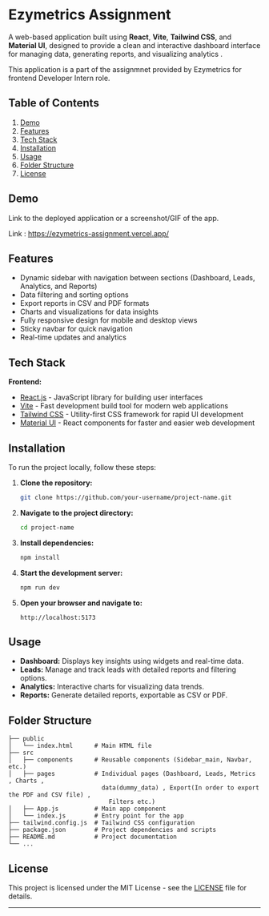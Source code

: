 # Ezymetrics Assignment

A web-based application built using **React**, **Vite**, **Tailwind CSS**, and **Material UI**, designed to provide a clean and interactive dashboard interface for managing data, generating reports, and visualizing analytics .

This application is a part of the assignmnet provided by Ezymetrics for frontend Developer Intern role.

## Table of Contents

1. [Demo](#demo)
2. [Features](#features)
3. [Tech Stack](#tech-stack)
4. [Installation](#installation)
5. [Usage](#usage)
6. [Folder Structure](#folder-structure)
7. [License](#license)

## Demo

Link to the deployed application  or a screenshot/GIF of the app.

Link : https://ezymetrics-assignment.vercel.app/


## Features

- Dynamic sidebar with navigation between sections (Dashboard, Leads, Analytics, and Reports)
- Data filtering and sorting options
- Export reports in CSV and PDF formats
- Charts and visualizations for data insights
- Fully responsive design for mobile and desktop views
- Sticky navbar for quick navigation
- Real-time updates and analytics

## Tech Stack

**Frontend:**
- [React.js](https://reactjs.org/) - JavaScript library for building user interfaces
- [Vite](https://vitejs.dev/) - Fast development build tool for modern web applications
- [Tailwind CSS](https://tailwindcss.com/) - Utility-first CSS framework for rapid UI development
- [Material UI](https://mui.com/) - React components for faster and easier web development

## Installation

To run the project locally, follow these steps:

1. **Clone the repository:**

   ```bash
   git clone https://github.com/your-username/project-name.git
   ```

2. **Navigate to the project directory:**

   ```bash
   cd project-name
   ```

3. **Install dependencies:**

   ```bash
   npm install
   ```

4. **Start the development server:**

   ```bash
   npm run dev
   ```

5. **Open your browser and navigate to:**

   ```
   http://localhost:5173
   ```

## Usage

- **Dashboard:** Displays key insights using widgets and real-time data.
- **Leads:** Manage and track leads with detailed reports and filtering options.
- **Analytics:** Interactive charts for visualizing data trends.
- **Reports:** Generate detailed reports, exportable as CSV or PDF.

## Folder Structure

```
├── public
│   └── index.html      # Main HTML file
├── src
│   ├── components      # Reusable components (Sidebar_main, Navbar, etc.)
│   ├── pages           # Individual pages (Dashboard, Leads, Metrics , Charts , 
                          data(dummy_data) , Export(In order to export the PDF and CSV file) , 
                            Filters etc.)
│   ├── App.js          # Main app component
│   └── index.js        # Entry point for the app
├── tailwind.config.js  # Tailwind CSS configuration
├── package.json        # Project dependencies and scripts
├── README.md           # Project documentation
└── ...
```

## License

This project is licensed under the MIT License - see the [LICENSE](LICENSE) file for details.

---

